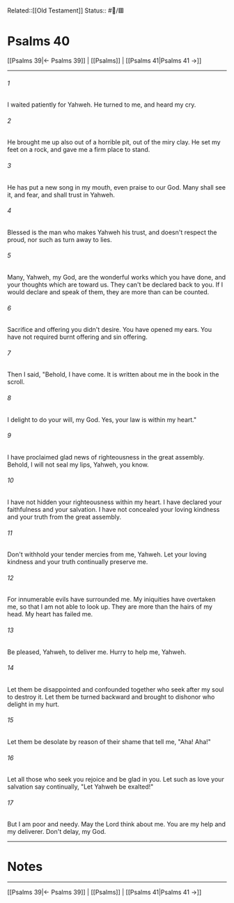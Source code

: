 Related::[[Old Testament]]
Status:: #📖/🟥
# Psalms 40

[[Psalms 39|← Psalms 39]] | [[Psalms]] | [[Psalms 41|Psalms 41 →]]
***



###### 1 
I waited patiently for Yahweh. He turned to me, and heard my cry. 

###### 2 
He brought me up also out of a horrible pit, out of the miry clay. He set my feet on a rock, and gave me a firm place to stand. 

###### 3 
He has put a new song in my mouth, even praise to our God. Many shall see it, and fear, and shall trust in Yahweh. 

###### 4 
Blessed is the man who makes Yahweh his trust, and doesn't respect the proud, nor such as turn away to lies. 

###### 5 
Many, Yahweh, my God, are the wonderful works which you have done, and your thoughts which are toward us. They can't be declared back to you. If I would declare and speak of them, they are more than can be counted. 

###### 6 
Sacrifice and offering you didn't desire. You have opened my ears. You have not required burnt offering and sin offering. 

###### 7 
Then I said, "Behold, I have come. It is written about me in the book in the scroll. 

###### 8 
I delight to do your will, my God. Yes, your law is within my heart." 

###### 9 
I have proclaimed glad news of righteousness in the great assembly. Behold, I will not seal my lips, Yahweh, you know. 

###### 10 
I have not hidden your righteousness within my heart. I have declared your faithfulness and your salvation. I have not concealed your loving kindness and your truth from the great assembly. 

###### 11 
Don't withhold your tender mercies from me, Yahweh. Let your loving kindness and your truth continually preserve me. 

###### 12 
For innumerable evils have surrounded me. My iniquities have overtaken me, so that I am not able to look up. They are more than the hairs of my head. My heart has failed me. 

###### 13 
Be pleased, Yahweh, to deliver me. Hurry to help me, Yahweh. 

###### 14 
Let them be disappointed and confounded together who seek after my soul to destroy it. Let them be turned backward and brought to dishonor who delight in my hurt. 

###### 15 
Let them be desolate by reason of their shame that tell me, "Aha! Aha!" 

###### 16 
Let all those who seek you rejoice and be glad in you. Let such as love your salvation say continually, "Let Yahweh be exalted!" 

###### 17 
But I am poor and needy. May the Lord think about me. You are my help and my deliverer. Don't delay, my God.

---
# Notes


***
[[Psalms 39|← Psalms 39]] | [[Psalms]] | [[Psalms 41|Psalms 41 →]]
